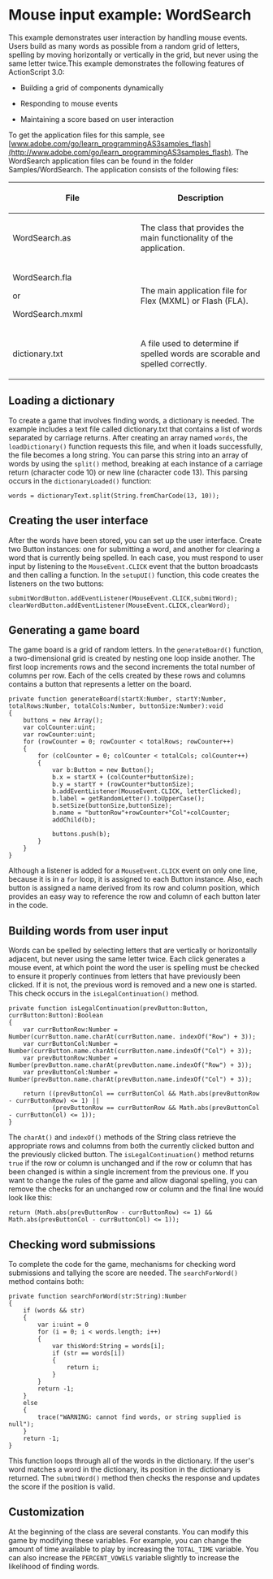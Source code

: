 # Mouse input example: WordSearch

<div>

This example demonstrates user interaction by handling mouse events. Users build
as many words as possible from a random grid of letters, spelling by moving
horizontally or vertically in the grid, but never using the same letter
twice.This example demonstrates the following features of ActionScript 3.0:

- Building a grid of components dynamically

- Responding to mouse events

- Maintaining a score based on user interaction

To get the application files for this sample, see
[www.adobe.com/go/learn_programmingAS3samples_flash](http://www.adobe.com/go/learn_programmingAS3samples_flash).
The WordSearch application files can be found in the folder Samples/WordSearch.
The application consists of the following files:

<div>

<table>
<colgroup>
<col style="width: 50%" />
<col style="width: 50%" />
</colgroup>
<thead>
<tr class="header">
<th><p>File</p></th>
<th><p>Description</p></th>
</tr>
</thead>
<tbody>
<tr class="odd">
<td><p>WordSearch.as</p></td>
<td><p>The class that provides the main functionality of the
application.</p></td>
</tr>
<tr class="even">
<td><p>WordSearch.fla</p>
<p>or</p>
<p>WordSearch.mxml</p></td>
<td><p>The main application file for Flex (MXML) or Flash
(FLA).</p></td>
</tr>
<tr class="odd">
<td><p>dictionary.txt</p></td>
<td><p>A file used to determine if spelled words are scorable and
spelled correctly.</p></td>
</tr>
</tbody>
</table>

</div>

</div>

<div>

## Loading a dictionary

<div>

To create a game that involves finding words, a dictionary is needed. The
example includes a text file called dictionary.txt that contains a list of words
separated by carriage returns. After creating an array named `words`, the
`loadDictionary()` function requests this file, and when it loads successfully,
the file becomes a long string. You can parse this string into an array of words
by using the `split()` method, breaking at each instance of a carriage return
(character code 10) or new line (character code 13). This parsing occurs in the
`dictionaryLoaded()` function:

    words = dictionaryText.split(String.fromCharCode(13, 10));

</div>

</div>

<div>

## Creating the user interface

<div>

After the words have been stored, you can set up the user interface. Create two
Button instances: one for submitting a word, and another for clearing a word
that is currently being spelled. In each case, you must respond to user input by
listening to the `MouseEvent.CLICK` event that the button broadcasts and then
calling a function. In the `setupUI()` function, this code creates the listeners
on the two buttons:

    submitWordButton.addEventListener(MouseEvent.CLICK,submitWord);
    clearWordButton.addEventListener(MouseEvent.CLICK,clearWord);

</div>

</div>

<div>

## Generating a game board

<div>

The game board is a grid of random letters. In the `generateBoard()` function, a
two-dimensional grid is created by nesting one loop inside another. The first
loop increments rows and the second increments the total number of columns per
row. Each of the cells created by these rows and columns contains a button that
represents a letter on the board.

    private function generateBoard(startX:Number, startY:Number, totalRows:Number, totalCols:Number, buttonSize:Number):void
    {
    	buttons = new Array();
    	var colCounter:uint;
    	var rowCounter:uint;
    	for (rowCounter = 0; rowCounter < totalRows; rowCounter++)
    	{
    		for (colCounter = 0; colCounter < totalCols; colCounter++)
    		{
    			var b:Button = new Button();
    			b.x = startX + (colCounter*buttonSize);
    			b.y = startY + (rowCounter*buttonSize);
    			b.addEventListener(MouseEvent.CLICK, letterClicked);
    			b.label = getRandomLetter().toUpperCase();
    			b.setSize(buttonSize,buttonSize);
    			b.name = "buttonRow"+rowCounter+"Col"+colCounter;
    			addChild(b);

    			buttons.push(b);
    		}
    	}
    }

Although a listener is added for a `MouseEvent.CLICK` event on only one line,
because it is in a `for` loop, it is assigned to each Button instance. Also,
each button is assigned a name derived from its row and column position, which
provides an easy way to reference the row and column of each button later in the
code.

</div>

</div>

<div>

## Building words from user input

<div>

Words can be spelled by selecting letters that are vertically or horizontally
adjacent, but never using the same letter twice. Each click generates a mouse
event, at which point the word the user is spelling must be checked to ensure it
properly continues from letters that have previously been clicked. If it is not,
the previous word is removed and a new one is started. This check occurs in the
`isLegalContinuation()` method.

    private function isLegalContinuation(prevButton:Button, currButton:Button):Boolean
    {
    	var currButtonRow:Number = Number(currButton.name.charAt(currButton.name. indexOf("Row") + 3));
    	var currButtonCol:Number = Number(currButton.name.charAt(currButton.name.indexOf("Col") + 3));
    	var prevButtonRow:Number = Number(prevButton.name.charAt(prevButton.name.indexOf("Row") + 3));
    	var prevButtonCol:Number = Number(prevButton.name.charAt(prevButton.name.indexOf("Col") + 3));

    	return ((prevButtonCol == currButtonCol && Math.abs(prevButtonRow - currButtonRow) <= 1) ||
    			(prevButtonRow == currButtonRow && Math.abs(prevButtonCol - currButtonCol) <= 1));
    }

The `charAt()` and `indexOf()` methods of the String class retrieve the
appropriate rows and columns from both the currently clicked button and the
previously clicked button. The `isLegalContinuation()` method returns `true` if
the row or column is unchanged and if the row or column that has been changed is
within a single increment from the previous one. If you want to change the rules
of the game and allow diagonal spelling, you can remove the checks for an
unchanged row or column and the final line would look like this:

    return (Math.abs(prevButtonRow - currButtonRow) <= 1) && Math.abs(prevButtonCol - currButtonCol) <= 1));

</div>

</div>

<div>

## Checking word submissions

<div>

To complete the code for the game, mechanisms for checking word submissions and
tallying the score are needed. The `searchForWord()` method contains both:

    private function searchForWord(str:String):Number
    {
    	if (words && str)
    	{
    		var i:uint = 0
    		for (i = 0; i < words.length; i++)
    		{
    			var thisWord:String = words[i];
    			if (str == words[i])
    			{
    				return i;
    			}
    		}
    		return -1;
    	}
    	else
    	{
    		trace("WARNING: cannot find words, or string supplied is null");
    	}
    	return -1;
    }

This function loops through all of the words in the dictionary. If the user's
word matches a word in the dictionary, its position in the dictionary is
returned. The `submitWord()` method then checks the response and updates the
score if the position is valid.

</div>

</div>

<div>

## Customization

<div>

At the beginning of the class are several constants. You can modify this game by
modifying these variables. For example, you can change the amount of time
available to play by increasing the `TOTAL_TIME` variable. You can also increase
the `PERCENT_VOWELS` variable slightly to increase the likelihood of finding
words.

</div>

</div>

<div>

<div>

</div>

</div>
